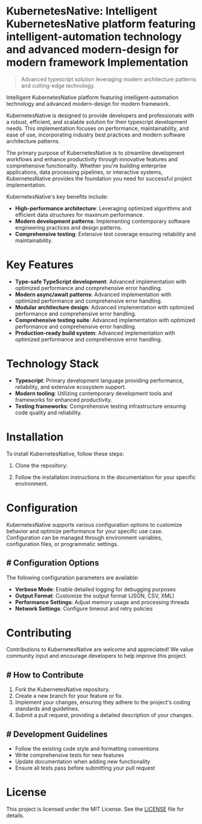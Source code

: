 <!-- fallback_KubernetesNative_20250810021745_19877 -->

# KubernetesNative: Intelligent KubernetesNative platform featuring intelligent-automation technology and advanced modern-design for modern framework Implementation
> Advanced typescript solution leveraging modern architecture patterns and cutting-edge technology.

Intelligent KubernetesNative platform featuring intelligent-automation technology and advanced modern-design for modern framework.

KubernetesNative is designed to provide developers and professionals with a robust, efficient, and scalable solution for their typescript development needs. This implementation focuses on performance, maintainability, and ease of use, incorporating industry best practices and modern software architecture patterns.

The primary purpose of KubernetesNative is to streamline development workflows and enhance productivity through innovative features and comprehensive functionality. Whether you're building enterprise applications, data processing pipelines, or interactive systems, KubernetesNative provides the foundation you need for successful project implementation.

KubernetesNative's key benefits include:

* **High-performance architecture**: Leveraging optimized algorithms and efficient data structures for maximum performance.
* **Modern development patterns**: Implementing contemporary software engineering practices and design patterns.
* **Comprehensive testing**: Extensive test coverage ensuring reliability and maintainability.

# Key Features

* **Type-safe TypeScript development**: Advanced implementation with optimized performance and comprehensive error handling.
* **Modern async/await patterns**: Advanced implementation with optimized performance and comprehensive error handling.
* **Modular architecture design**: Advanced implementation with optimized performance and comprehensive error handling.
* **Comprehensive testing suite**: Advanced implementation with optimized performance and comprehensive error handling.
* **Production-ready build system**: Advanced implementation with optimized performance and comprehensive error handling.

# Technology Stack

* **Typescript**: Primary development language providing performance, reliability, and extensive ecosystem support.
* **Modern tooling**: Utilizing contemporary development tools and frameworks for enhanced productivity.
* **Testing frameworks**: Comprehensive testing infrastructure ensuring code quality and reliability.

# Installation

To install KubernetesNative, follow these steps:

1. Clone the repository:


2. Follow the installation instructions in the documentation for your specific environment.

# Configuration

KubernetesNative supports various configuration options to customize behavior and optimize performance for your specific use case. Configuration can be managed through environment variables, configuration files, or programmatic settings.

## # Configuration Options

The following configuration parameters are available:

* **Verbose Mode**: Enable detailed logging for debugging purposes
* **Output Format**: Customize the output format (JSON, CSV, XML)
* **Performance Settings**: Adjust memory usage and processing threads
* **Network Settings**: Configure timeout and retry policies

# Contributing

Contributions to KubernetesNative are welcome and appreciated! We value community input and encourage developers to help improve this project.

## # How to Contribute

1. Fork the KubernetesNative repository.
2. Create a new branch for your feature or fix.
3. Implement your changes, ensuring they adhere to the project's coding standards and guidelines.
4. Submit a pull request, providing a detailed description of your changes.

## # Development Guidelines

* Follow the existing code style and formatting conventions
* Write comprehensive tests for new features
* Update documentation when adding new functionality
* Ensure all tests pass before submitting your pull request

# License

This project is licensed under the MIT License. See the [LICENSE](https://github.com/laurindoisaac/KubernetesNative/blob/main/LICENSE) file for details.
